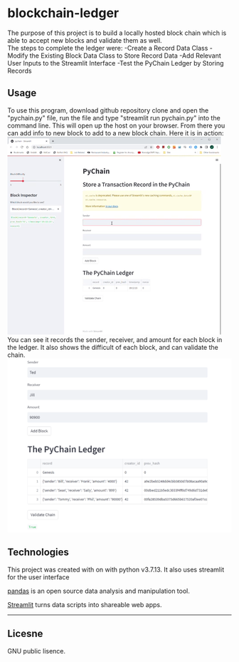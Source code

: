 # blockchain-ledger

The purpose of this project is to build a locally hosted block chain which is able to accept new blocks and validate them as well. <br>
The steps to complete the ledger were: 
-Create a Record Data Class
-Modify the Existing Block Data Class to Store Record Data
-Add Relevant User Inputs to the Streamlit Interface
-Test the PyChain Ledger by Storing Records

## Usage

To use this program, download github repository clone and open the "pychain.py" file, run the file and type "streamlit run pychain.py" into the command line.  This will open up the host on your browser.  From there you can add info to new block to add to a new block chain.  Here it is in action:
![streamlit](/images/giphy.gif)
You can see it records the sender, receiver, and amount for each block in the ledger.  It also shows the difficult of each block, and can validate the chain.
![Validation](/images/validation.png)

## Technologies
This project was created with on with python v3.7.13.  It also uses streamlit for the user interface

[pandas](https://pandas.pydata.org/) is an open source data analysis and manipulation tool.

[Streamlit](https://streamlit.io/) turns data scripts into shareable web apps.



---


## Licesne
GNU public lisence.